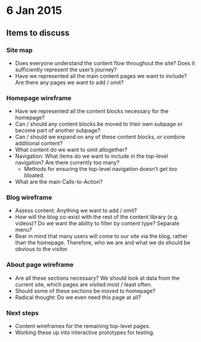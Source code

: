 # 6 Jan 2015

## Items to discuss

### Site map
* Does everyone understand the content flow throughout the site? Does it sufficiently represent the user’s journey?
* Have we represented all the main content pages we want to include? Are there any pages we want to add / omit?

### Homepage wireframe
* Have we represented all the content blocks necessary for the homepage?
* Can / should any content blocks be moved to their own subpage or become part of another subpage?
* Can / should we expand on any of these content blocks, or combine additional content?
* What content do we want to omit altogether?
* Navigation: What items do we want to include in the top-level navigation? Are there currently too many?
    - Methods for ensuring the top-level navigation doesn’t get too bloated.
* What are the main Calls-to-Action?

### Blog wireframe
* Assess content: Anything we want to add / omit?
* How will the blog co-exist with the rest of the content library (e.g. videos)? Do we want the ability to filter by content type? Separate menu?
* Bear in mind that many users will come to our site via the blog, rather than the homepage. Therefore, who we are and what we do should be obvious to the visitor.

### About page wireframe
* Are all these sections necessary? We should look at data from the current site, which pages are visited most / least often.
* Should some of these sections be moved to homepage?
* Radical thought: Do we even need this page at all?

### Next steps
* Content wireframes for the remaining top-level pages.
* Working these up into interactive prototypes for testing.